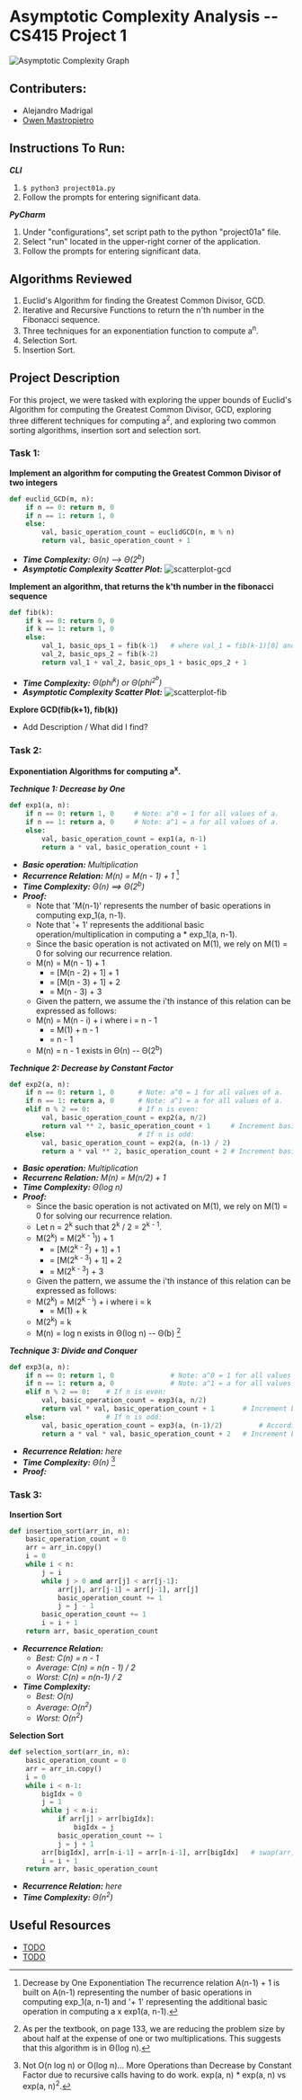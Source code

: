 # Asymptotic Complexity Analysis -- CS415 Project 1

![Asymptotic Complexity Graph](images/ASYMPT_COMP.jpeg)

## Contributers: 
- Alejandro Madrigal
- [Owen Mastropietro](https://github.com/OwenMastropietro)

## Instructions To Run:
***CLI***
1. `$ python3 project01a.py`
2. Follow the prompts for entering significant data.

***PyCharm***
1. Under "configurations", set script path to the python "project01a" file.
2. Select "run" located in the upper-right corner of the application.
3. Follow the prompts for entering significant data.

## Algorithms Reviewed
1. Euclid's Algorithm for finding the Greatest Common Divisor, GCD.
2. Iterative and Recursive Functions to return the n'th number in the Fibonacci sequence.
3. Three techniques for an exponentiation function to compute a<sup>n</sup>.
4. Selection Sort.
5. Insertion Sort.

## Project Description
For this project, we were tasked with exploring the upper bounds of Euclid's Algorithm for computing the Greatest Common Divisor, GCD, exploring three different techniques for computing a<sup>2</sup>, and exploring two common sorting algorithms, insertion sort and selection sort.

### Task 1:
**Implement an algorithm for computing the Greatest Common Divisor of two integers**
```python
def euclid_GCD(m, n):
    if n == 0: return m, 0
    if n == 1: return 1, 0
    else:
        val, basic_operation_count = euclidGCD(n, m % n)
        return val, basic_operation_count + 1
```
- ***Time Complexity:*** *Θ(n) --> Θ(2<sup>b</sup>)*
- ***Asymptotic Complexity Scatter Plot:***
![scatterplot-gcd](images/scatterplot-gcd.png)

**Implement an algorithm, that returns the k'th number in the fibonacci sequence**
```python
def fib(k):
    if k == 0: return 0, 0
    if k == 1: return 1, 0
    else:
        val_1, basic_ops_1 = fib(k-1)   # where val_1 = fib(k-1)[0] and basic_ops_1 = fib(k-1)[1]
        val_2, basic_ops_2 = fib(k-2)
        return val_1 + val_2, basic_ops_1 + basic_ops_2 + 1
```
- ***Time Complexity:*** *Θ(phi<sup>k</sup>) or Θ(phi<sup>2<sup>b</sup></sup>)*
- ***Asymptotic Complexity Scatter Plot:***
![scatterplot-fib](images/scatterplot-fib.png)

**Explore GCD(fib(k+1), fib(k))**
- Add Description / What did I find?

### Task 2:
**Exponentiation Algorithms for computing a<sup>x</sup>.**

***Technique 1: Decrease by One***
```python
def exp1(a, n):
    if n == 0: return 1, 0     # Note: a^0 = 1 for all values of a.
    if n == 1: return a, 0     # Note: a^1 = a for all values of a.
    else:
        val, basic_operation_count = exp1(a, n-1)
        return a * val, basic_operation_count + 1
```
- ***Basic operation:*** *Multiplication*
- ***Recurrence Relation:*** *M(n) = M(n - 1) + 1* [^1]
- ***Time Complexity:*** *Θ(n) ==> Θ(2<sup>b</sup>)*
- ***Proof:***
    - Note that 'M(n-1)' represents the number of basic operations in computing exp_1(a, n-1).
    - Note that '+ 1' represents the additional basic operation/multiplication in computing a * exp_1(a, n-1).
    - Since the basic operation is not activated on M(1), we rely on M(1) = 0 for solving our recurrence relation.
    - M(n) = M(n - 1) + 1
        - = [M(n - 2) + 1] + 1
        - = [M(n - 3) + 1] + 2
        - = M(n - 3) + 3
    - Given the pattern, we assume the i'th instance of this relation can be expressed as follows:
    - M(n) = M(n - i) + i where i = n - 1
        - = M(1) + n - 1
        - = n - 1
    - M(n) = n - 1 exists in Θ(n) -- Θ(2<sup>b</sup>)


***Technique 2: Decrease by Constant Factor***
```python
def exp2(a, n):
    if n == 0: return 1, 0      # Note: a^0 = 1 for all values of a.
    if n == 1: return a, 0      # Note: a^1 = a for all values of a.
    elif n % 2 == 0:            # If n is even:
        val, basic_operation_count = exp2(a, n/2)
        return val ** 2, basic_operation_count + 1     # Increment basic_operation_count by one due to squaring.
    else:                       # If n is odd:
        val, basic_operation_count = exp2(a, (n-1) / 2)
        return a * val ** 2, basic_operation_count + 2 # Increment basic_operation_count by two due to squaring and multiplying.
```
- ***Basic operation:*** *Multiplication*
- ***Recurrenc Relation:*** *M(n) = M(n/2) + 1*
- ***Time Complexity:*** *Θ(log n)*
- ***Proof:***
    - Since the basic operation is not activated on M(1), we rely on M(1) = 0 for solving our recurrence relation.
    - Let n = 2<sup>k</sup> such that 2<sup>k</sup> / 2 = 2<sup>k - 1</sup>.
    - M(2<sup>k</sup>) = M(2<sup>k - 1</sup>)) + 1
        - = [M(2<sup>k - 2</sup>) + 1] + 1
        - = [M(2<sup>k - 3</sup>) + 1] + 2
        - = M(2<sup>k - 3</sup>) + 3
    - Given the pattern, we assume the i'th instance of this relation can be expressed as follows:
    - M(2<sup>k</sup>) = M(2<sup>k - i</sup>) + i where i = k
        - = M(1) + k
    - M(2<sup>k</sup>)  = k
    - M(n)    = log n exists in Θ(log n) -- Θ(b) [^2]

***Technique 3: Divide and Conquer***
```python
def exp3(a, n):
    if n == 0: return 1, 0              # Note: a^0 = 1 for all values of a.
    if n == 1: return a, 0              # Note: a^1 = a for all values of a.
    elif n % 2 == 0:    # If n is even:
        val, basic_operation_count = exp3(a, n/2)
        return val * val, basic_operation_count + 1       # Increment basic_operation_count by one due to single multiplication of val * val
    else:               # If n is odd:
        val, basic_operation_count = exp3(a, (n-1)/2)         # According to the project page, (n-1)/2. However, everywhere online uses n/2 and it does not seem to effect the result.
        return a * val * val, basic_operation_count + 2   # Increment basic_operation_count by two due to two multiplications of a * val * val.
```
- ***Recurrence Relation:*** *here*
- ***Time Complexity:*** *Θ(n)* [^3]
- ***Proof:***

### Task 3:
**Insertion Sort**
```python
def insertion_sort(arr_in, n):
    basic_operation_count = 0
    arr = arr_in.copy()
    i = 0
    while i < n:
        j = i
        while j > 0 and arr[j] < arr[j-1]:
            arr[j], arr[j-1] = arr[j-1], arr[j]
            basic_operation_count += 1
            j = j - 1
        basic_operation_count += 1
        i = i + 1
    return arr, basic_operation_count
```
- ***Recurrence Relation:***
    - *Best: C(n) = n - 1*
    - *Average: C(n) = n(n - 1) / 2*
    - *Worst: C(n) = n(n-1) / 2*
- ***Time Complexity:***
    - *Best: O(n)*
    - *Average: O(n<sup>2</sup>)*
    - *Worst: O(n<sup>2</sup>)*

**Selection Sort**
```python
def selection_sort(arr_in, n):
    basic_operation_count = 0
    arr = arr_in.copy()
    i = 0
    while i < n-1:
        bigIdx = 0
        j = 1
        while j < n-i:
            if arr[j] > arr[bigIdx]:
                bigIdx = j
            basic_operation_count += 1
            j = j + 1
        arr[bigIdx], arr[n-i-1] = arr[n-i-1], arr[bigIdx]   # swap(arr, bigIdx, n-i-1)
        i = i + 1
    return arr, basic_operation_count
```
- ***Recurrence Relation:*** *here*
- ***Time Complexity:*** *Θ(n<sup>2</sup>)*

## Useful Resources
- [TODO](link)
- [TODO](link)

[^1]: Decrease by One Exponentiation The recurrence relation A(n-1) + 1 is built on A(n-1) representing the number of basic operations in computing exp_1(a, n-1) and '+ 1' representing the additional basic operation in computing a x exp1(a, n-1).
[^2]: As per the textbook, on page 133, we are reducing the problem size by about half at the expense of one or two multiplications. This suggests that this algorithm is in Θ(log n).
[^3]: Not O(n log n) or O(log n)... More Operations than Decrease by Constant Factor due to recursive calls having to do work. exp(a, n) * exp(a, n) vs exp(a, n)<sup>2</sup>.